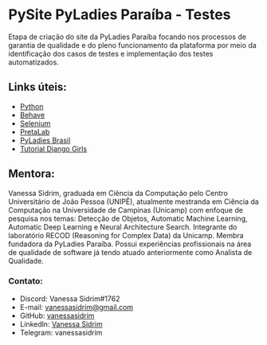 # PySite PyLadies Paraíba - Testes
Etapa de criação do site da PyLadies Paraíba focando nos processos de garantia de qualidade e do pleno funcionamento da plataforma por meio da identificação dos casos de testes e implementação dos testes automatizados.

## Links úteis:

- [Python](https://docs.python.org/3/)
- [Behave](https://behave.readthedocs.io/en/latest/)
- [Selenium](https://selenium-python.readthedocs.io/)
- [PretaLab](https://www.pretalab.com/perfis)
- [PyLadies Brasil](http://brasil.pyladies.com/)
- [Tutorial Django Girls](https://tutorial.djangogirls.org/pt/)

## Mentora:
Vanessa Sidrim, graduada em Ciência da Computação pelo Centro Universitário de João Pessoa (UNIPÊ), atualmente mestranda em Ciência da Computação na Universidade de Campinas (Unicamp) com enfoque de pesquisa nos temas: Detecção de Objetos, Automatic Machine Learning, Automatic Deep Learning e Neural Architecture Search. Integrante do laboratório RECOD (Reasoning for Complex Data) da Unicamp. Membra fundadora da PyLadies Paraíba. Possui experiências profissionais na área de qualidade de software já tendo atuado anteriormente como Analista de Qualidade.

### Contato:

- Discord: Vanessa Sidrim#1762
- E-mail: vanessasidrim@gmail.com
- GitHub: [vanessasidrim](https://github.com/vanessasidrim)
- Linkedln: [Vanessa Sidrim](https://www.linkedin.com/in/vanessa-sidrim/)
- Telegram: vanessasidrim

